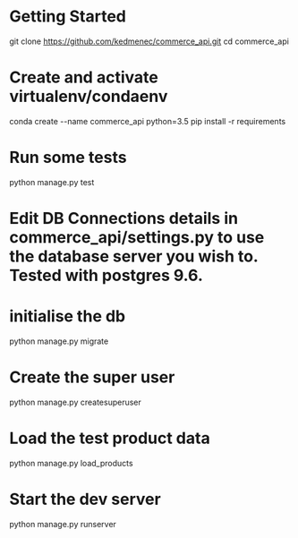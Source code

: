 # Getting Started

git clone https://github.com/kedmenec/commerce_api.git
cd commerce_api

# Create and activate virtualenv/condaenv
conda create --name commerce_api python=3.5
pip install -r requirements

# Run some tests
python manage.py test

# Edit DB Connections details in commerce_api/settings.py to use the database server you wish to.  Tested with postgres 9.6.

# initialise the db
python manage.py migrate

# Create the super user
python manage.py createsuperuser

# Load the test product data
python manage.py load_products

# Start the dev server
python manage.py runserver


